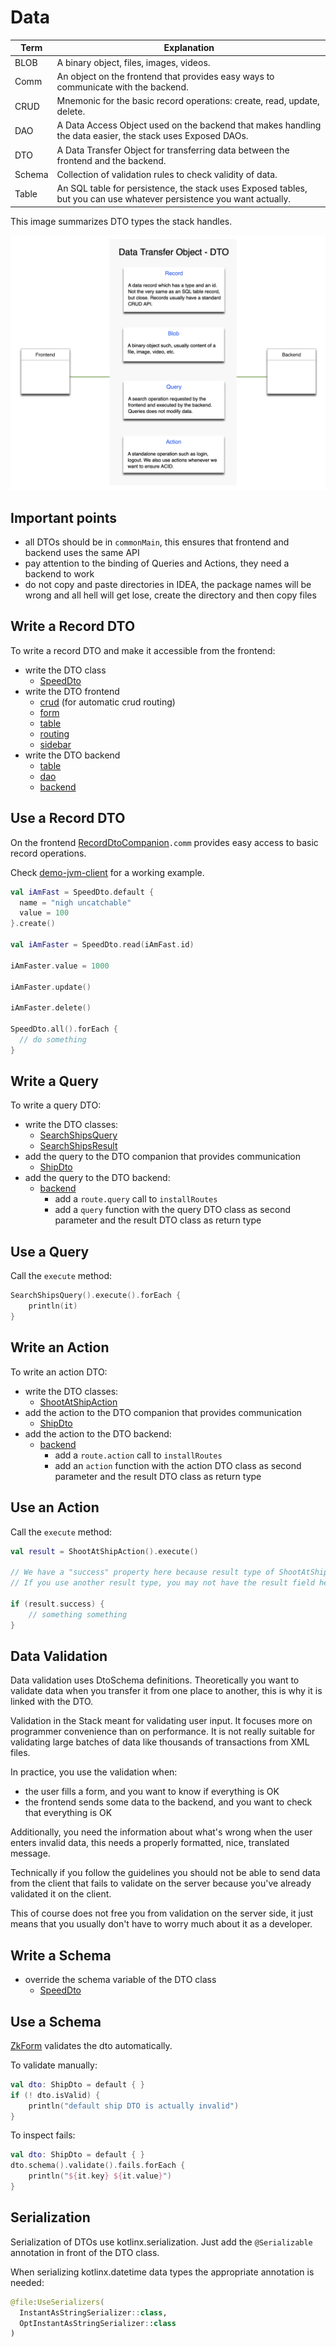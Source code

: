 # Data

| Term | Explanation |
| ---- | ---- |
| BLOB | A binary object, files, images, videos. |
| Comm | An object on the frontend that provides easy ways to communicate with the backend. |
| CRUD | Mnemonic for the basic record operations: create, read, update, delete. |
| DAO | A Data Access Object used on the backend that makes handling the data easier, the stack uses Exposed DAOs. |
| DTO | A Data Transfer Object for transferring data between the frontend and the backend. |
| Schema | Collection of validation rules to check validity of data. |
| Table | An SQL table for persistence, the stack uses Exposed tables, but you can use whatever persistence you want actually. |

This image summarizes DTO types the stack handles.

![DTO types](dto-types.png)

## Important points

* all DTOs should be in `commonMain`, this ensures that frontend and backend uses the same API
* pay attention to the binding of Queries and Actions, they need a backend to work
* do not copy and paste directories in IDEA, the package names will be wrong and all hell will get lose, create the
  directory and then copy files

## Write a Record DTO

To write a record DTO and make it accessible from the frontend:

- write the DTO class
  - [SpeedDto](../../demo/demo/src/commonMain/kotlin/zakadabar/demo/data/speed/SpeedDto.kt)
- write the DTO frontend
  - [crud](../../demo/demo/src/jsMain/kotlin/zakadabar/demo/frontend/pages/speed/Speeds.kt) (for automatic crud routing)
  - [form](../../demo/demo/src/jsMain/kotlin/zakadabar/demo/frontend/pages/speed/Form.kt)
  - [table](../../demo/demo/src/jsMain/kotlin/zakadabar/demo/frontend/pages/speed/Table.kt)
  - [routing](../../demo/demo/src/jsMain/kotlin/zakadabar/demo/frontend/Routing.kt)
  - [sidebar](../../demo/demo/src/jsMain/kotlin/zakadabar/demo/frontend/SideBar.kt)
- write the DTO backend
  - [table](../../demo/demo/src/jvmMain/kotlin/zakadabar/demo/backend/speed/SpeedTable.kt)
  - [dao](../../demo/demo/src/jvmMain/kotlin/zakadabar/demo/backend/speed/SpeedDao.kt)
  - [backend](../../demo/demo/src/jvmMain/kotlin/zakadabar/demo/backend/speed/SpeedBackend.kt)

## Use a Record DTO

On the
frontend [RecordDtoCompanion](../../core/src/commonMain/kotlin/zakadabar/stack/data/record/RecordDtoCompanion.kt)`.comm`
provides easy access to basic record operations.

Check [demo-jvm-client](../../demo/demo-jvm-client/src/jvmMain/kotlin/zakadabar/demo/frontend/Main.kt) for a working
example.

```kotlin
val iAmFast = SpeedDto.default {
  name = "nigh uncatchable"
  value = 100
}.create()

val iAmFaster = SpeedDto.read(iAmFast.id)

iAmFaster.value = 1000

iAmFaster.update()

iAmFaster.delete()

SpeedDto.all().forEach {
  // do something
}
```

## Write a Query

To write a query DTO:

- write the DTO classes:
  - [SearchShipsQuery](../../demo/demo/src/commonMain/kotlin/zakadabar/demo/data/ship/SearchShipsQuery.kt)
  - [SearchShipsResult](../../demo/demo/src/commonMain/kotlin/zakadabar/demo/data/ship/SearchShipsResult.kt)
- add the query to the DTO companion that provides communication
  - [ShipDto](../../demo/demo/src/commonMain/kotlin/zakadabar/demo/data/ship/ShipDto.kt)
- add the query to the DTO backend:
  - [backend](../../demo/demo/src/jvmMain/kotlin/zakadabar/demo/backend/ship/ShipBackend.kt)
    - add a `route.query` call to `installRoutes`
    - add a `query` function with the query DTO class as second parameter and the result DTO class as return type

## Use a Query

Call the `execute` method:

```kotlin
SearchShipsQuery().execute().forEach {
    println(it)
}
```

## Write an Action

To write an action DTO:

- write the DTO classes:
  - [ShootAtShipAction](../../demo/demo/src/commonMain/kotlin/zakadabar/demo/data/ship/ShootAtShipAction.kt)
- add the action to the DTO companion that provides communication
  - [ShipDto](../../demo/demo/src/commonMain/kotlin/zakadabar/demo/data/ship/ShipDto.kt)
- add the action to the DTO backend:
  - [backend](../../demo/demo/src/jvmMain/kotlin/zakadabar/demo/backend/ship/ShipBackend.kt)
    - add a `route.action` call to `installRoutes`
    - add an `action` function with the action DTO class as second parameter and the result DTO class as return type

## Use an Action

Call the `execute` method:

```kotlin
val result = ShootAtShipAction().execute()

// We have a "success" property here because result type of ShootAtShipAction is an ActionStatusDto.
// If you use another result type, you may not have the result field here.

if (result.success) {
    // something something
}
```

## Data Validation

Data validation uses DtoSchema definitions. Theoretically you want to validate data when you transfer it from one place
to another, this is why it is linked with the DTO.

Validation in the Stack meant for validating user input. It focuses more on programmer convenience than on performance.
It is not really suitable for validating large batches of data like thousands of transactions from XML files.

In practice, you use the validation when:

* the user fills a form, and you want to know if everything is OK
* the frontend sends some data to the backend, and you want to check that everything is OK

Additionally, you need the information about what's wrong when the user enters invalid data, this needs a properly
formatted, nice, translated message.

Technically if you follow the guidelines you should not be able to send data from the client that fails to validate on
the server because you've already validated it on the client.

This of course does not free you from validation on the server side, it just means that you usually don't have to worry
much about it as a developer.

## Write a Schema

- override the schema variable of the DTO class
  - [SpeedDto](../../demo/demo/src/commonMain/kotlin/zakadabar/demo/data/speed/SpeedDto.kt)

## Use a Schema

[ZkForm](../../core/src/jsMain/kotlin/zakadabar/stack/frontend/builtin/form/ZkForm.kt) validates the dto automatically.

To validate manually:

```kotlin
val dto: ShipDto = default { }
if (! dto.isValid) {
    println("default ship DTO is actually invalid")
}
```

To inspect fails:

```kotlin
val dto: ShipDto = default { }
dto.schema().validate().fails.forEach {
    println("${it.key} ${it.value}")
}
```

## Serialization

Serialization of DTOs use kotlinx.serialization. Just add the `@Serializable`
annotation in front of the DTO class.

When serializing kotlinx.datetime data types the appropriate annotation is needed:

```kotlin
@file:UseSerializers(
  InstantAsStringSerializer::class,
  OptInstantAsStringSerializer::class
)
```
